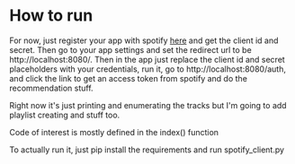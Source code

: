 # How to run

For now, just register your app with spotify [here](https://developer.spotify.com/dashboard/) and get the client id and secret. Then go to your app settings and set the redirect url to be http://localhost:8080/. Then in the app just replace the client id and secret placeholders with your credentials, run it, go to http://localhost:8080/auth, and click the link to get an access token from spotify and do the recommendation stuff.

Right now it's just printing and enumerating the tracks but I'm going to add playlist creating and stuff too.

Code of interest is mostly defined in the index() function

To actually run it, just pip install the requirements and run spotify_client.py
